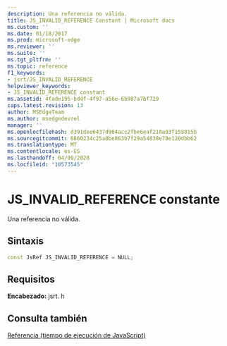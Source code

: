 ```yaml
---
description: Una referencia no válida.
title: JS_INVALID_REFERENCE Constant | Microsoft docs
ms.custom: ''
ms.date: 01/18/2017
ms.prod: microsoft-edge
ms.reviewer: ''
ms.suite: ''
ms.tgt_pltfrm: ''
ms.topic: reference
f1_keywords:
- jsrt/JS_INVALID_REFERENCE
helpviewer_keywords:
- JS_INVALID_REFERENCE constant
ms.assetid: 4fade195-bd4f-4f97-a56e-6b987a7bf729
caps.latest.revision: 13
author: MSEdgeTeam
ms.author: msedgedevrel
manager: ''
ms.openlocfilehash: d391dee6437d904acc2fbe6eaf218a93f159815b
ms.sourcegitcommit: 6860234c25a8be863b7f29a54838e78e120dbb62
ms.translationtype: MT
ms.contentlocale: es-ES
ms.lasthandoff: 04/09/2020
ms.locfileid: "10573545"
---
```

# JS_INVALID_REFERENCE constante
Una referencia no válida.  
  
## Sintaxis  
  
```cpp  
const JsRef JS_INVALID_REFERENCE = NULL;  
```  
  
## Requisitos  
 **Encabezado:** jsrt. h  
  
## Consulta también  
 [Referencia (tiempo de ejecución de JavaScript)](../chakra-hosting/reference-javascript-runtime.md)